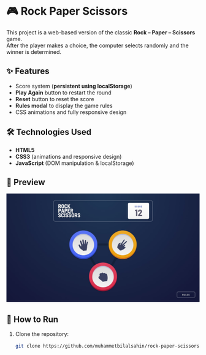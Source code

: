# 🎮 Rock Paper Scissors

This project is a web-based version of the classic **Rock – Paper – Scissors** game.  
After the player makes a choice, the computer selects randomly and the winner is determined.  

## ✨ Features
- Score system (**persistent using localStorage**)  
- **Play Again** button to restart the round  
- **Reset** button to reset the score  
- **Rules modal** to display the game rules  
- CSS animations and fully responsive design  

## 🛠️ Technologies Used
- **HTML5**  
- **CSS3** (animations and responsive design)  
- **JavaScript** (DOM manipulation & localStorage)  

## 📸 Preview
![Game Preview](/public/images/desktop-step-1.jpg)


## 🚀 How to Run
1. Clone the repository:  
   ```bash
   git clone https://github.com/muhammetbilalsahin/rock-paper-scissors
